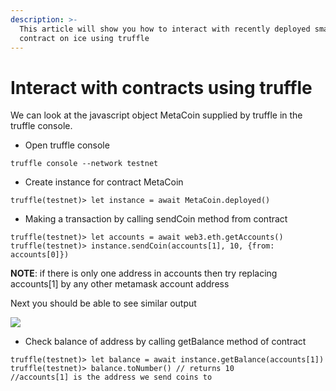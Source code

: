 ```yaml
---
description: >-
  This article will show you how to interact with recently deployed smart
  contract on ice using truffle
---
```


# Interact with contracts using truffle

We can look at the javascript object MetaCoin supplied by truffle in the truffle console.

* Open truffle console

```
truffle console --network testnet
```

* Create instance for contract MetaCoin

```
truffle(testnet)> let instance = await MetaCoin.deployed()
```

* Making a transaction by calling sendCoin method from contract

```
truffle(testnet)> let accounts = await web3.eth.getAccounts()
truffle(testnet)> instance.sendCoin(accounts[1], 10, {from: accounts[0]})
```

**NOTE**: if there is only one address in accounts then try replacing accounts\[1] by any other metamask account address

Next you should be able to see similar output

![ ](https://lh6.googleusercontent.com/B8nfTYuV9uBO-XBctrOm8uLsT-Sp9TTABZ2za5zPJvdHtEvgyGbWvc1iu6xWUvdzKvIlduZZ6OhstAXnIFo4Hpwt08BHmfYMmaQOTzMQXVpRS1kWwFLzc0CA9wtZstvArVBexSkS)

* Check balance of address by calling getBalance method of contract

```
truffle(testnet)> let balance = await instance.getBalance(accounts[1])
truffle(testnet)> balance.toNumber() // returns 10
//accounts[1] is the address we send coins to
```

